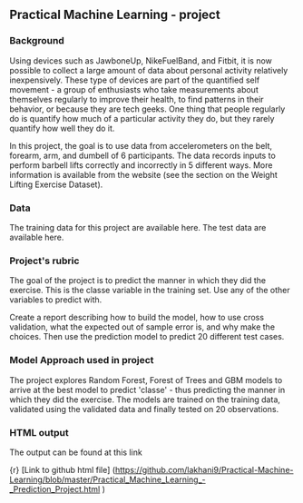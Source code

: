 ## Practical Machine Learning - project

### Background


Using devices such as JawboneUp, NikeFuelBand, and Fitbit, it is now possible to collect a large amount of data about personal activity
relatively inexpensively. These type of devices are part of the quantified self movement - a group of enthusiasts who take measurements
about themselves regularly to improve their health, to find patterns in their behavior, or because they are tech geeks. One thing that 
people regularly do is quantify how much of a particular activity they do, but they rarely quantify how well they do it.

In this project, the goal is to use data from accelerometers on the belt, forearm, arm, and dumbell of 6 participants. The data records 
inputs to perform barbell lifts correctly and incorrectly in 5 different ways. More information is available from the website (see the section
on the Weight Lifting Exercise Dataset).

### Data ###  

The training data for this project are available here. The test data are available here.


### Project's rubric ###  

The goal of the project is to predict the manner in which they did the exercise. This is the classe variable in the training set. Use 
any of the other variables to predict with.


Create a report describing how to build the model, how to use cross validation, what the expected out of sample error is, and why make
the choices. Then use the prediction model to predict 20 different test cases.

### Model Approach used in project ###  

The project explores Random Forest, Forest of Trees and GBM models to arrive at the best model to predict 'classe' - thus predicting the manner 
in which they did the exercise. The models are trained on the training data, validated using the validated data and finally tested on 20
observations.

### HTML output

The output can be found at this link


{r} [Link to github html file] (https://github.com/lakhani9/Practical-Machine-Learning/blob/master/Practical_Machine_Learning_-_Prediction_Project.html )




